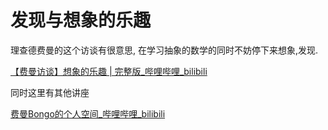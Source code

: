 # 发现与想象的乐趣

理查德费曼的这个访谈有很意思, 在学习抽象的数学的同时不妨停下来想象,发现.

[【费曼访谈】想象的乐趣 | 完整版_哔哩哔哩_bilibili](https://www.bilibili.com/video/BV1wo4y197nX/?spm_id_from=333.999.0.0&vd_source=d03b0f673ed993b8e86fd863bd92d95e)

同时这里有其他讲座

[费曼Bongo的个人空间_哔哩哔哩_bilibili](https://space.bilibili.com/524836274)